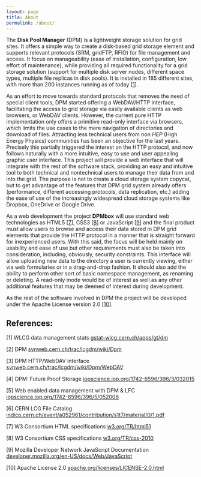 ```yaml
---
layout: page
title: About
permalink: /about/
---
```


The **Disk Pool Manager** (DPM) is a lightweight storage solution for grid sites. It offers a simple way to create a disk-based grid storage element and supports relevant protocols (SRM, gridFTP, RFIO) for file management and access. It focus on manageability (ease of installation, configuration, low effort of maintenance), while providing all required functionality for a grid storage solution (support for multiple disk server nodes, different space types, multiple file replicas in disk pools). It is installed in 185 different sites, with more than 200 instances running as of today [[1](#WLCG)].

As an effort to move towards standard protocols that removes the need of special client tools, DPM started offering a WebDAV/HTTP interface, facilitating the access to grid storage via easily available clients as web browsers, or WebDAV clients. However, the current pure HTTP implementation only offers a primitive read-only interface via browsers, which limits the use cases to the mere navigation of directories and download of files. Attracting less technical users from non *HEP* (High Energy Physics) communities has been an objective for the last years. Precisely this partially triggered the interest on the HTTP protocol, and now follows naturally with a more intuitive, easy to use and user appealing graphic user interface. This project will provide a web interface that will integrate with the rest of the software stack, providing an easy and intuitive tool to both technical and nontechnical users to manage their data from and into the grid. The purpose is not to create a cloud storage system copycat, but to get advantage of the features that DPM grid system already offers (performance, different accessing protocols, data replication, etc.) adding the ease of use of the increasingly widespread cloud storage systems like Dropbox, OneDrive or Google Drive.

As a web development the project **DPMbox** will use standard web technologies as HTML5 [[7](#W3-html)], CSS3 [[8](#W3-css)] or JavaScript [[9](#MozillaDN-JS)] and the final product must allow users to browse and access their data stored in DPM grid elements that provide the HTTP protocol in a manner that is straight forward for inexperienced users. With this said, the focus will be held mainly on usability and ease of use but other requirements must also be taken into consideration, including, obviously, security constraints. This interface will allow uploading new data to the directory a user is currently viewing, either via web formularies or in a drag-and-drop fashion. It should also add the ability to perform other sort of basic namespace management, as renaming or deleting. A read-only mode would be of interest as well as any other additional features that may be deemed of interest during development.

As the rest of the software involved in DPM the project will be developed under the Apache License version 2.0 [[10](#ApacheLicense)].



References:
----------

<a name="WLCG"></a>
[1] WLCG data management stats
<a href="http://gstat-wlcg.cern.ch/apps/gt/dm/" target="_blank">gstat-wlcg.cern.ch/apps/gt/dm</a>

<a name="DPM"></a>
[2] DPM
<a href="https://svnweb.cern.ch/trac/lcgdm/wiki/Dpm" target="_blank">svnweb.cern.ch/trac/lcgdm/wiki/Dpm</a>

<a name="DPM-http"></a>
[3] DPM HTTP/WebDAV interface
<a href="https://svnweb.cern.ch/trac/lcgdm/wiki/Dpm/WebDAV" target="_blank">svnweb.cern.ch/trac/lcgdm/wiki/Dpm/WebDAV</a>

<a name="DPM-FPS"></a>
[4] DPM: Future Proof Storage
<a href="http://iopscience.iop.org/1742-6596/396/3/032015" target="_blank">iopscience.iop.org/1742-6596/396/3/032015</a>

<a name="DPM-LFC"></a>
[5] Web enabled data management with DPM & LFC
<a href="http://iopscience.iop.org/1742-6596/396/5/052006" target="_blank">iopscience.iop.org/1742-6596/396/5/052006</a>

<a name="LCG"></a>
[6] CERN LCG File Catalog
<a href="http://indico.cern.ch/event/a052961/contribution/s1t7/material/0/1.pdf" target="_blank">indico.cern.ch/event/a052961/contribution/s1t7/material/0/1.pdf</a>

<a name="W3-html"></a>
[7] W3 Consortium HTML specifications
<a href="http://www.w3.org/TR/html51/" target="_blank">w3.org/TR/html51</a>

<a name="W3-css"></a>
[8] W3 Consortium CSS specifications
<a href="http://www.w3.org/TR/css-2010/" target="_blank">w3.org/TR/css-2010</a>

<a name="MozillaDN-JS"></a>
[9] Mozilla Developer Network JavaScript Documentation
<a href="https://developer.mozilla.org/en-US/docs/Web/JavaScript" target="_blank">developer.mozilla.org/en-US/docs/Web/JavaScript</a>

<a name="ApacheLicense"></a>
[10] Apache License 2.0
<a href="http://www.apache.org/licenses/LICENSE-2.0.html" target="_blank">apache.org/licenses/LICENSE-2.0.html</a>
